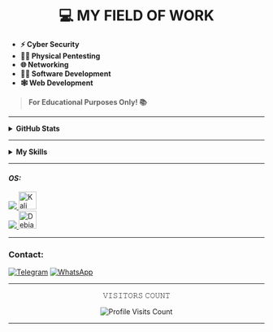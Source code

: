 # <h1 align="center">💻 MY FIELD OF WORK</h1>

- **⚡ Cyber Security**
- **👨‍🔬 Physical Pentesting**
- **🌐 Networking**
- **👨‍💻 Software Development**
- **🕸️ Web Development**
> **For Educational Purposes Only! 📚**
---
<details close>
  <summary><strong>GitHub Stats</strong></summary>

<p align="center">
<a href="https://github.com/SnowPerfectDev/SnowPerfectDev">
 <img height="160em" src="https://github-readme-stats.vercel.app/api/top-langs/?username=SnowPerfectDev&layout=compact&langs_count=7&theme=chartreuse-dark"/>
</a>
</p>
</details>

---

<details close>
  <summary><strong>My Skills</strong></summary>

<p align="center">
  <img alt="Python" src="https://img.shields.io/badge/Python-%2314354C.svg?style=for-the-badge&logo=python&logoColor=white"/
>
  <img alt="C" src="https://img.shields.io/badge/C-%2300599C.svg?style=for-the-badge&logo=c&logoColor=white"/
>
  <img alt="Shell Script" src="https://img.shields.io/badge/Shell%20Script-%23121011.svg?style=for-the-badge&logo=gnu-bash&logoColor=white"/
>
  <img alt="Go" src="https://img.shields.io/badge/Go-%2300ADD8.svg?style=for-the-badge&logo=go&logoColor=white"/
>
  <img alt="Java" src="https://img.shields.io/badge/Java-%23ED8B00.svg?style=for-the-badge&logo=java&logoColor=white"/
>
  <img alt="Linux" src="https://img.shields.io/badge/Linux-FCC624?style=for-the-badge&logo=linux&logoColor=black"
>
  <img alt="Android" src="https://img.shields.io/badge/Android-3DDC84?style=for-the-badge&logo=android&logoColor=white" />
  <img src = "https://img.shields.io/badge/HTML5-E34F26?style=for-the-badge&logo=html5&logoColor=white" alt = "html" /
>
 <img src = "https://img.shields.io/badge/PHP-%23121011.svg?style=for-the-badge&logo=PHP&logoColor=white" alt = "PHP" /
>
  
</p>

</details>

---

#### *OS:*
<div>
  <a href="#">
    <img src="https://img.shields.io/badge/Kali%20Linux-Latest-100000?style=for-the-badge&logo=Linux&logoColor=6abe82&labelColor=212121&color=6abe82"/>
  </a>
  <a href="#">
    <img width="35px" src="https://img.icons8.com/plasticine/452/tails.png" alt="Kali Linux Logo">
  </a>
</div>
<div>
  <a href="#">
    <img src="https://img.shields.io/badge/Ubuntu-Latest-100000?style=for-the-badge&logo=Linux&logoColor=6abe82&labelColor=212121&color=6abe82"/>
  </a>
  <a href="#">
    <img width="35px" src="https://img.icons8.com/color/362/debian.png" alt="Debian Logo">
  </a>
</div>

</div>

---

<div>

### Contact:
<a href="https://t.me/MercenarioOFC" target="_blank"><img src="https://img.shields.io/badge/Telegram-2CA5E0?style=for-the-badge&logo=telegram&logoColor=white" target="_blank" alt="Telegram"></a>
<a href="http://wa.me/55" target="_blank"><img src="https://img.shields.io/badge/WhatsApp-25D366?style=for-the-badge&logo=whatsapp&logoColor=white" target="_blank" alt="WhatsApp"></a> 

</div>

---

<p align="center"> 
𝚅𝙸𝚂𝙸𝚃𝙾𝚁𝚂 𝙲𝙾𝚄𝙽𝚃
</p>
<p align="center">
<img src="https://profile-counter.glitch.me/SnowPerfectDev/count.svg" alt="Profile Visits Count" />
</p>

---
